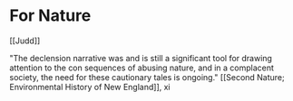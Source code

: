 # For Nature
[[Judd]]

"The declension narrative was and is still a significant tool for drawing attention to the con
sequences of abusing nature, and in a complacent society, the need for these cautionary tales is ongoing." [[Second Nature; Environmental History of New England]], xi